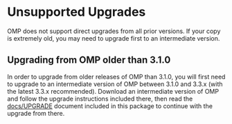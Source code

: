 # Unsupported Upgrades

OMP does not support direct upgrades from all prior versions. If your copy
is extremely old, you may need to upgrade first to an intermediate version.

## Upgrading from OMP older than 3.1.0

In order to upgrade from older releases of OMP than 3.1.0, you will first need to
upgrade to an intermediate version of OMP between 3.1.0 and 3.3.x (with the
latest 3.3.x recommended). Download an intermediate version of OMP and follow
the upgrade instructions included there, then read the [docs/UPGRADE](UPGRADE)
document included in this package to continue with the upgrade from there.

